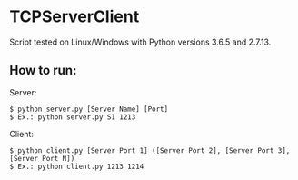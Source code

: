 # TCPServerClient

Script tested on Linux/Windows with Python versions 3.6.5 and 2.7.13.

## How to run:

Server:

```
$ python server.py [Server Name] [Port]
$ Ex.: python server.py S1 1213
```

Client:

```
$ python client.py [Server Port 1] ([Server Port 2], [Server Port 3], [Server Port N])
$ Ex.: python client.py 1213 1214
```
